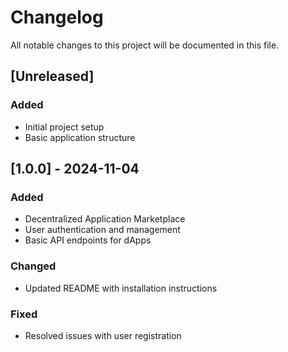 # Changelog

All notable changes to this project will be documented in this file.

## [Unreleased]
### Added
- Initial project setup
- Basic application structure

## [1.0.0] - 2024-11-04
### Added
- Decentralized Application Marketplace
- User authentication and management
- Basic API endpoints for dApps

### Changed
- Updated README with installation instructions

### Fixed
- Resolved issues with user registration
